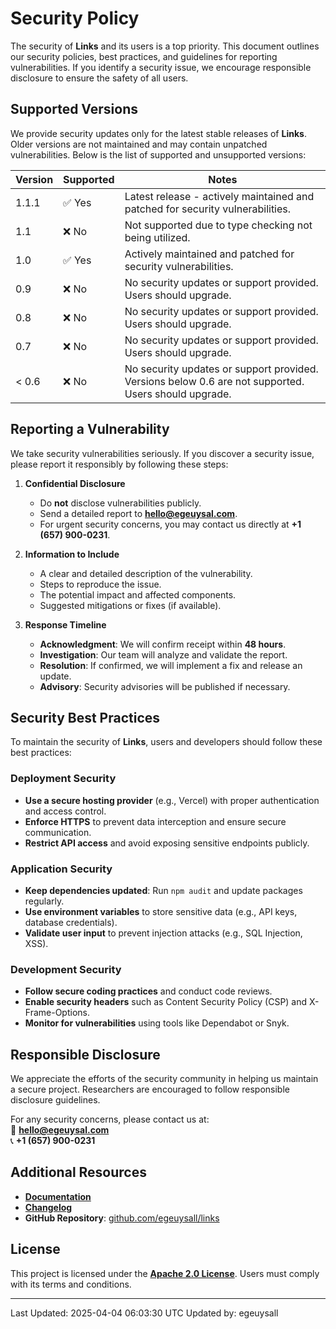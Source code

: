 # Security Policy

The security of **Links** and its users is a top priority. This document outlines our security policies, best practices, and guidelines for reporting vulnerabilities. If you identify a security issue, we encourage responsible disclosure to ensure the safety of all users.

## Supported Versions

We provide security updates only for the latest stable releases of **Links**. Older versions are not maintained and may contain unpatched vulnerabilities. Below is the list of supported and unsupported versions:

| Version | Supported | Notes |
|---------|----------|-------|
| 1.1.1   | ✅ Yes   | Latest release - actively maintained and patched for security vulnerabilities. |
| 1.1     | ❌ No    | Not supported due to type checking not being utilized. |
| 1.0     | ✅ Yes   | Actively maintained and patched for security vulnerabilities. |
| 0.9     | ❌ No    | No security updates or support provided. Users should upgrade. |
| 0.8     | ❌ No    | No security updates or support provided. Users should upgrade. |
| 0.7     | ❌ No    | No security updates or support provided. Users should upgrade. |
| < 0.6   | ❌ No    | No security updates or support provided. Versions below 0.6 are not supported. Users should upgrade. |

## Reporting a Vulnerability

We take security vulnerabilities seriously. If you discover a security issue, please report it responsibly by following these steps:

1. **Confidential Disclosure**  
   - Do **not** disclose vulnerabilities publicly.  
   - Send a detailed report to **[hello@egeuysal.com](mailto:hello@egeuysal.com)**.  
   - For urgent security concerns, you may contact us directly at **+1 (657) 900-0231**.  

2. **Information to Include**  
   - A clear and detailed description of the vulnerability.  
   - Steps to reproduce the issue.  
   - The potential impact and affected components.  
   - Suggested mitigations or fixes (if available).  

3. **Response Timeline**  
   - **Acknowledgment**: We will confirm receipt within **48 hours**.  
   - **Investigation**: Our team will analyze and validate the report.  
   - **Resolution**: If confirmed, we will implement a fix and release an update.  
   - **Advisory**: Security advisories will be published if necessary.  

## Security Best Practices

To maintain the security of **Links**, users and developers should follow these best practices:

### Deployment Security
- **Use a secure hosting provider** (e.g., Vercel) with proper authentication and access control.  
- **Enforce HTTPS** to prevent data interception and ensure secure communication.  
- **Restrict API access** and avoid exposing sensitive endpoints publicly.  

### Application Security
- **Keep dependencies updated**: Run `npm audit` and update packages regularly.  
- **Use environment variables** to store sensitive data (e.g., API keys, database credentials).  
- **Validate user input** to prevent injection attacks (e.g., SQL Injection, XSS).  

### Development Security
- **Follow secure coding practices** and conduct code reviews.  
- **Enable security headers** such as Content Security Policy (CSP) and X-Frame-Options.  
- **Monitor for vulnerabilities** using tools like Dependabot or Snyk.  

## Responsible Disclosure

We appreciate the efforts of the security community in helping us maintain a secure project. Researchers are encouraged to follow responsible disclosure guidelines.

For any security concerns, please contact us at:  
📧 **[hello@egeuysal.com](mailto:hello@egeuysal.com)**  
📞 **+1 (657) 900-0231**  

## Additional Resources

- **[Documentation](https://www.links.egeuysal.com/documentation/)**  
- **[Changelog](https://www.links.egeuysal.com/changelog/)**  
- **GitHub Repository**: [github.com/egeuysall/links](https://github.com/egeuysall/links)  

## License

This project is licensed under the **[Apache 2.0 License](https://www.apache.org/licenses/LICENSE-2.0)**. Users must comply with its terms and conditions.

---
Last Updated: 2025-04-04 06:03:30 UTC
Updated by: egeuysall
